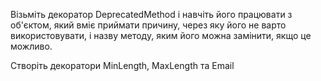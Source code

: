 Візьміть декоратор DeprecatedMethod і навчіть його працювати з об'єктом, який вміє приймати причину, через яку його не варто використовувати, і назву методу, яким його можна замінити, якщо це можливо.

Створіть декоратори MinLength, MaxLength та Email
